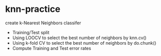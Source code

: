 # knn-practice

create k-Nearest Neighbors classifer
- Training/Test split
- Using LOOCV to select the best number of neighbors by knn.cv()
- Using k-fold CV to select the best number of neighbors by do.chunk()
- Compute Training and Test error rates
